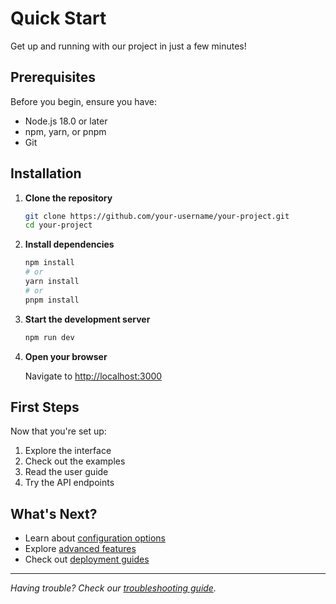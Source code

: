 # Quick Start

Get up and running with our project in just a few minutes!

## Prerequisites

Before you begin, ensure you have:

- Node.js 18.0 or later
- npm, yarn, or pnpm
- Git

## Installation

1. **Clone the repository**
   ```bash
   git clone https://github.com/your-username/your-project.git
   cd your-project
   ```

2. **Install dependencies**
   ```bash
   npm install
   # or
   yarn install
   # or
   pnpm install
   ```

3. **Start the development server**
   ```bash
   npm run dev
   ```

4. **Open your browser**
   
   Navigate to [http://localhost:3000](http://localhost:3000)

## First Steps

Now that you're set up:

1. Explore the interface
2. Check out the examples
3. Read the user guide
4. Try the API endpoints

## What's Next?

- Learn about [configuration options](../user-guide/configuration)
- Explore [advanced features](../user-guide/advanced-features)
- Check out [deployment guides](../deployment/overview)

---

*Having trouble? Check our [troubleshooting guide](../user-guide/troubleshooting).* 